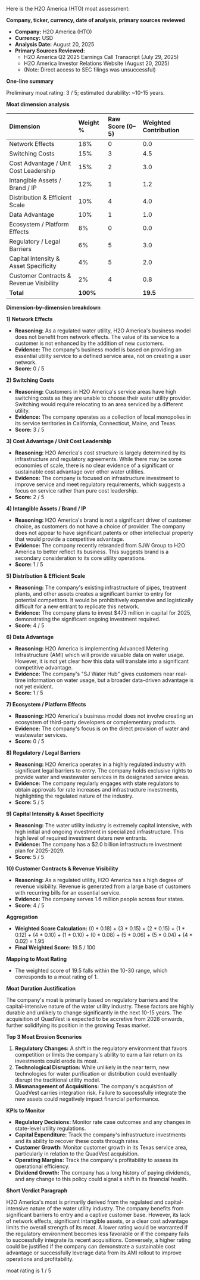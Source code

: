 Here is the H2O America (HTO) moat assessment:

**Company, ticker, currency, date of analysis, primary sources reviewed**

*   **Company:** H2O America (HTO)
*   **Currency:** USD
*   **Analysis Date:** August 20, 2025
*   **Primary Sources Reviewed:**
    *   H2O America Q2 2025 Earnings Call Transcript (July 29, 2025)
    *   H2O America Investor Relations Website (August 20, 2025)
    *   (Note: Direct access to SEC filings was unsuccessful)

**One-line summary**

Preliminary moat rating: 3 / 5; estimated durability: ~10-15 years.

**Moat dimension analysis**

| Dimension | Weight % | Raw Score (0–5) | Weighted Contribution |
| :--- | :--- | :--- | :--- |
| Network Effects | 18% | 0 | 0.0 |
| Switching Costs | 15% | 3 | 4.5 |
| Cost Advantage / Unit Cost Leadership | 15% | 2 | 3.0 |
| Intangible Assets / Brand / IP | 12% | 1 | 1.2 |
| Distribution & Efficient Scale | 10% | 4 | 4.0 |
| Data Advantage | 10% | 1 | 1.0 |
| Ecosystem / Platform Effects | 8% | 0 | 0.0 |
| Regulatory / Legal Barriers | 6% | 5 | 3.0 |
| Capital Intensity & Asset Specificity | 4% | 5 | 2.0 |
| Customer Contracts & Revenue Visibility | 2% | 4 | 0.8 |
| **Total** | **100%** | | **19.5** |

**Dimension-by-dimension breakdown**

**1) Network Effects**

*   **Reasoning:** As a regulated water utility, H2O America's business model does not benefit from network effects. The value of its service to a customer is not enhanced by the addition of new customers.
*   **Evidence:** The company's business model is based on providing an essential utility service to a defined service area, not on creating a user network.
*   **Score:** 0 / 5

**2) Switching Costs**

*   **Reasoning:** Customers in H2O America's service areas have high switching costs as they are unable to choose their water utility provider. Switching would require relocating to an area serviced by a different utility.
*   **Evidence:** The company operates as a collection of local monopolies in its service territories in California, Connecticut, Maine, and Texas.
*   **Score:** 3 / 5

**3) Cost Advantage / Unit Cost Leadership**

*   **Reasoning:** H2O America's cost structure is largely determined by its infrastructure and regulatory agreements. While there may be some economies of scale, there is no clear evidence of a significant or sustainable cost advantage over other water utilities.
*   **Evidence:** The company is focused on infrastructure investment to improve service and meet regulatory requirements, which suggests a focus on service rather than pure cost leadership.
*   **Score:** 2 / 5

**4) Intangible Assets / Brand / IP**

*   **Reasoning:** H2O America's brand is not a significant driver of customer choice, as customers do not have a choice of provider. The company does not appear to have significant patents or other intellectual property that would provide a competitive advantage.
*   **Evidence:** The company recently rebranded from SJW Group to H2O America to better reflect its business. This suggests brand is a secondary consideration to its core utility operations.
*   **Score:** 1 / 5

**5) Distribution & Efficient Scale**

*   **Reasoning:** The company's existing infrastructure of pipes, treatment plants, and other assets creates a significant barrier to entry for potential competitors. It would be prohibitively expensive and logistically difficult for a new entrant to replicate this network.
*   **Evidence:** The company plans to invest $473 million in capital for 2025, demonstrating the significant ongoing investment required.
*   **Score:** 4 / 5

**6) Data Advantage**

*   **Reasoning:** H2O America is implementing Advanced Metering Infrastructure (AMI) which will provide valuable data on water usage. However, it is not yet clear how this data will translate into a significant competitive advantage.
*   **Evidence:** The company's "SJ Water Hub" gives customers near real-time information on water usage, but a broader data-driven advantage is not yet evident.
*   **Score:** 1 / 5

**7) Ecosystem / Platform Effects**

*   **Reasoning:** H2O America's business model does not involve creating an ecosystem of third-party developers or complementary products.
*   **Evidence:** The company's focus is on the direct provision of water and wastewater services.
*   **Score:** 0 / 5

**8) Regulatory / Legal Barriers**

*   **Reasoning:** H2O America operates in a highly regulated industry with significant legal barriers to entry. The company holds exclusive rights to provide water and wastewater services in its designated service areas.
*   **Evidence:** The company regularly engages with state regulators to obtain approvals for rate increases and infrastructure investments, highlighting the regulated nature of the industry.
*   **Score:** 5 / 5

**9) Capital Intensity & Asset Specificity**

*   **Reasoning:** The water utility industry is extremely capital intensive, with high initial and ongoing investment in specialized infrastructure. This high level of required investment deters new entrants.
*   **Evidence:** The company has a $2.0 billion infrastructure investment plan for 2025-2029.
*   **Score:** 5 / 5

**10) Customer Contracts & Revenue Visibility**

*   **Reasoning:** As a regulated utility, H2O America has a high degree of revenue visibility. Revenue is generated from a large base of customers with recurring bills for an essential service.
*   **Evidence:** The company serves 1.6 million people across four states.
*   **Score:** 4 / 5

**Aggregation**

*   **Weighted Score Calculation:** (0 * 0.18) + (3 * 0.15) + (2 * 0.15) + (1 * 0.12) + (4 * 0.10) + (1 * 0.10) + (0 * 0.08) + (5 * 0.06) + (5 * 0.04) + (4 * 0.02) = 1.95
*   **Final Weighted Score:** 19.5 / 100

**Mapping to Moat Rating**

*   The weighted score of 19.5 falls within the 10-30 range, which corresponds to a moat rating of 1.

**Moat Duration Justification**

The company's moat is primarily based on regulatory barriers and the capital-intensive nature of the water utility industry. These factors are highly durable and unlikely to change significantly in the next 10-15 years. The acquisition of QuadVest is expected to be accretive from 2028 onwards, further solidifying its position in the growing Texas market.

**Top 3 Moat Erosion Scenarios**

1.  **Regulatory Changes:** A shift in the regulatory environment that favors competition or limits the company's ability to earn a fair return on its investments could erode its moat.
2.  **Technological Disruption:** While unlikely in the near term, new technologies for water purification or distribution could eventually disrupt the traditional utility model.
3.  **Mismanagement of Acquisitions:** The company's acquisition of QuadVest carries integration risk. Failure to successfully integrate the new assets could negatively impact financial performance.

**KPIs to Monitor**

*   **Regulatory Decisions:** Monitor rate case outcomes and any changes in state-level utility regulations.
*   **Capital Expenditure:** Track the company's infrastructure investments and its ability to recover these costs through rates.
*   **Customer Growth:** Monitor customer growth in its Texas service area, particularly in relation to the QuadVest acquisition.
*   **Operating Margins:** Track the company's profitability to assess its operational efficiency.
*   **Dividend Growth:** The company has a long history of paying dividends, and any change to this policy could signal a shift in its financial health.

**Short Verdict Paragraph**

H2O America's moat is primarily derived from the regulated and capital-intensive nature of the water utility industry. The company benefits from significant barriers to entry and a captive customer base. However, its lack of network effects, significant intangible assets, or a clear cost advantage limits the overall strength of its moat. A lower rating would be warranted if the regulatory environment becomes less favorable or if the company fails to successfully integrate its recent acquisitions. Conversely, a higher rating could be justified if the company can demonstrate a sustainable cost advantage or successfully leverage data from its AMI rollout to improve operations and profitability.

moat rating is 1 / 5
